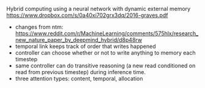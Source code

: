 Hybrid computing using a neural network with dynamic external memory
https://www.dropbox.com/s/0a40xi702grx3dq/2016-graves.pdf

- changes from ntm: https://www.reddit.com/r/MachineLearning/comments/575hlx/research_new_nature_paper_by_deepmind_hybrid/d8p48rw
- temporal link keeps track of order that writes happened
- controller can choose whether or not to write anything to memory each timestep
- same controller can do transitive reasoning (a new read conditioned on read from previous timestep) during inference time.
- three attention types: content, temporal, allocation
